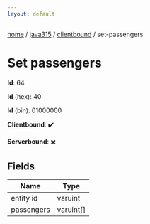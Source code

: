 ```yaml
---
layout: default
---
```


[home](/)  /  [java315](/protocol/java315)  /  [clientbound](/protocol/java315/clientbound)  /  set-passengers

# Set passengers

**Id**: 64

**Id** (hex): 40

**Id** (bin): 01000000

**Clientbound**: ✔️

**Serverbound**: ✖️

## Fields

Name | Type
---|---
entity id | varuint
passengers | varuint[]
